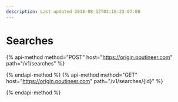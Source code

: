 ```yaml
---
description: Last updated 2018-08-13T03:16:23-07:00
---
```


# Searches

{% api-method method="POST" host="https://origin.poutineer.com" path="/v1/searches" %}

{% endapi-method %}
{% api-method method="GET" host="https://origin.poutineer.com" path="/v1/searches/{id}" %}

{% endapi-method %}
